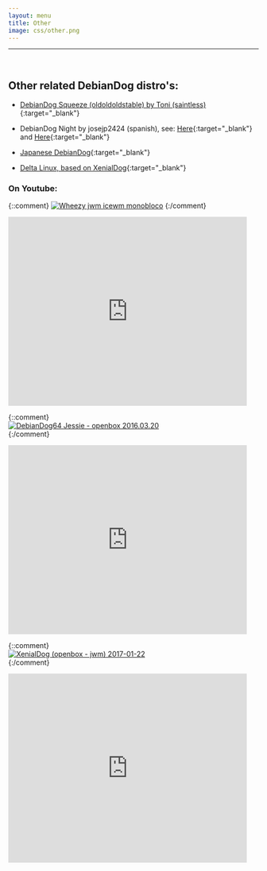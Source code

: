 ```yaml
---
layout: menu
title: Other
image: css/other.png
---
```


---
<br>

## Other related DebianDog distro's:

- [DebianDog Squeeze (oldoldoldstable) by Toni (saintless)](https://github.com/DebianDog/Squeeze){:target="_blank"}   

- DebianDog Night by josejp2424 (spanish), see: [Here](http://puppylatino.blogspot.nl/2015/12/debian-dog-night-312-mb.html){:target="_blank"} and [Here](https://sourceforge.net/projects/debiandognight/files/?source=navbar){:target="_blank"}   

- [Japanese DebianDog](http://ftp.riken.jp/Linux/simosnet-livecd/debiandog/){:target="_blank"}  

- [Delta Linux, based on XenialDog](https://gosoftware.ddns.net/){:target="_blank"}  

### On Youtube:   
{::comment}
[![Wheezy jwm icewm monobloco](http://img.youtube.com/vi/olKIUbHjJhg/0.jpg)](https://www.youtube.com/watch?v=olKIUbHjJhg "DebianDog Wheezy jwm icewm monobloco") 
{:/comment}   

<iframe width='480' height='380' src="https://www.youtube.com/embed/olKIUbHjJhg" frameborder="0" allowfullscreen></iframe>
   
<br>

{::comment}   
[![DebianDog64 Jessie - openbox 2016.03.20](http://img.youtube.com/vi/_z6OzRIT14I/0.jpg)](https://www.youtube.com/watch?v=_z6OzRIT14I "DebianDog64 Jessie - openbox 2016.03.20")    
{:/comment}   

<iframe width='480' height='380' src="https://www.youtube.com/embed/_z6OzRIT14I" frameborder="0" allowfullscreen></iframe>
   
<br>

{::comment}   
[![XenialDog (openbox - jwm) 2017-01-22](http://img.youtube.com/vi/kIxAjwt4P0w/0.jpg)](https://www.youtube.com/watch?v=kIxAjwt4P0w "XenialDog (openbox - jwm) 2017-01-22")    
{:/comment}   

<iframe width='480' height='380' src="https://www.youtube.com/embed/kIxAjwt4P0w" frameborder="0" allowfullscreen></iframe>
   

